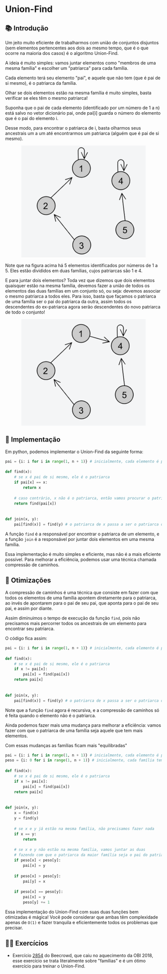 # Union-Find

## 📚 Introdução

Um jeito muito eficiente de trabalharmos com união de conjuntos disjuntos (sem elementos pertencentes aos dois ao mesmo tempo, que é o que ocorre na maioria dos casos) é o algoritmo Union-Find.

A ideia é muito simples: vamos juntar elementos como "membros de uma mesma família" e escolher um "patriarca" para cada família.

Cada elemento terá seu elemento "pai", e aquele que não tem (que é pai de si mesmo), é o patriarca da família.

Olhar se dois elementos estão na mesma família é muito simples, basta verificar se eles têm o mesmo patriarca!

Suponha que o pai de cada elemento (identificado por um número de 1 a n) está salvo no vetor dicionário pai, onde pai[i] guarda o número do elemento que é o pai do elemento i.

Desse modo, para encontrar o patriarca de i, basta olharmos seus ancestrais um a um até encontrarmos um patriarca (alguém que é pai de si 
mesmo).

<p align='center'>
<img src='../assets/union1.png' width=400>
</p>

Note que na figura acima há 5 elementos identificados por números de 1 a 5. Eles estão divididos em duas famílias, cujos patriarcas são 1 e 4.

E para juntar dois elementos? Toda vez que dizemos que dois elementos quaisquer estão na mesma família, devemos fazer a união de todos os elementos das duas famílias em um conjunto só, ou seja: devemos associar o mesmo patriarca a todos eles. Para isso, basta que façamos o patriarca de uma família ser o pai do patriarca da outra, assim todos os descendentes do ex-patriarca agora serão descendentes do novo patriarca de todo o conjunto!

<p align='center'>
<img src='../assets/union2.png' width=400>
</p>

## 🔗 Implementação

Em python, podemos implementar o Union-Find da seguinte forma:

```py
pai = {i: i for i in range(1, n + 1)} # inicialmente, cada elemento é pai de si mesmo

def find(x):
    # se x é pai de si mesmo, ele é o patriarca
    if pai[x] == x:
        return x

    # caso contrário, x não é o patriarca, então vamos procurar o patriarca de seu pai
    return find(pai[x])


def join(x, y):
    pai[find(x)] = find(y) # o patriarca de x passa a ser o patriarca de y
```

A função `find` é a responsável por encontrar o patriarca de um elemento, e a função `join` é a responsável por juntar dois elementos em uma mesma família.

Essa implementação é muito simples e eficiente, mas não é a mais eficiente possível. Para melhorar a eficiência, podemos usar uma técnica chamada compressão de caminhos.

## 📐 Otimizações

A compressão de caminhos é uma técnica que consiste em fazer com que todos os elementos de uma família apontem diretamente para o patriarca, ao invés de apontarem para o pai de seu pai, que aponta para o pai de seu pai, e assim por diante.

Assim diminuimos o tempo de execução da função `find`, pois não precisamos mais percorrer todos os ancestrais de um elemento para encontrar seu patriarca.

O código fica assim:

```py
pai = {i: i for i in range(1, n + 1)} # inicialmente, cada elemento é pai de si mesmo

def find(x):
    # se x é pai de si mesmo, ele é o patriarca
    if x != pai[x]:
        pai[x] = find(pai[x])
    return pai[x]


def join(x, y):
    pai[find(x)] = find(y) # o patriarca de x passa a ser o patriarca de y
```

Note que a função `find` agora é recursiva, e a compressão de caminhos só é feita quando o elemento não é o patriarca.

Ainda podemos fazer mais uma mudança para melhorar a eficiência: vamos fazer com que o patriarca de uma família seja aquele que tem mais elementos.

Com essas mudanças as famílias ficam mais "equilibradas"

```py
pai = {i: i for i in range(1, n + 1)} # inicialmente, cada elemento é pai de si mesmo
peso = {i: 0 for i in range(1, n + 1)} # inicialmente, cada família tem peso 0

def find(x):
    # se x é pai de si mesmo, ele é o patriarca
    if x != pai[x]:
        pai[x] = find(pai[x])
    return pai[x]


def join(x, y):
    x = find(x)
    y = find(y)

    # se x e y já estão na mesma família, não precisamos fazer nada
    if x == y:
        return

    # se x e y não estão na mesma família, vamos juntar as duas
    # fazendo com que o patriarca da maior família seja o pai do patriarca da menor família
    if peso[x] < peso[y]:
        pai[x] = y

    if peso[x] > peso[y]:
        pai[y] = x

    if peso[x] == peso[y]:
        pai[x] = y
        peso[y] += 1
```

Essa implementação do Union-Find com suas duas funções bem otimizadas é mágica! Você pode considerar que ambas têm complexidade apenas de `O(1)` e fazer tranquila e eficientemente todos os problemas que precisar.

## 🧑‍🏫 Exercícios

- Exercício [2854](https://www.beecrowd.com.br/judge/pt/problems/view/2412) do Beecrowd, que caiu no aquecimento da OBI 2018, esse exercício se trata literalmente sobre "famílias" e é um ótimo exercício para treinar o Union-Find.
